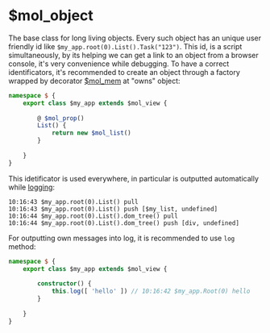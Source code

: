 # $mol_object

The base class for long living objects. Every such object has an unique user friendly id like `$my_app.root(0).List().Task("123")`. This id, is a script simultaneously, by its helping we can get a link to an object from a browser console,
it's very convenience while debugging. To have a correct identificators, it's recommended to create an object through a factory wrapped by decorator [$mol_mem](../mem) at "owns" object:

```typescript
namespace $ {
	export class $my_app extends $mol_view {
	
		@ $mol_prop()
		List() {
			return new $mol_list()
		}
	
	}
}
```
This idetificator is used everywhere, in particular is outputted automatically while [logging](../log):

```
10:16:43 $my_app.root(0).List() pull
10:16:43 $my_app.root(0).List() push [$my_list, undefined]
10:16:44 $my_app.root(0).List().dom_tree() pull
10:16:44 $my_app.root(0).List().dom_tree() push [div, undefined]
```
For outputting own messages into log, it is recommended to use `log` method:

```typescript
namespace $ {
	export class $my_app extends $mol_view {
	
		constructor() {
			this.log([ 'hello' ]) // 10:16:42 $my_app.Root(0) hello
		}
	
	}
}
```
